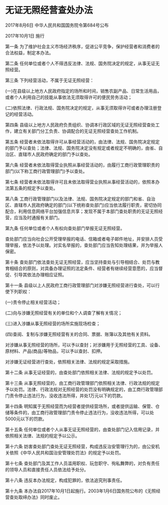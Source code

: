 # 无证无照经营查处办法

2017年8月6日 中华人民共和国国务院令第684号公布

2017年10月1日 施行

<!-- INFO END -->

第一条 为了维护社会主义市场经济秩序，促进公平竞争，保护经营者和消费者的合法权益，制定本办法。

第二条 任何单位或者个人不得违反法律、法规、国务院决定的规定，从事无证无照经营。

第三条 下列经营活动，不属于无证无照经营：

(一)在县级以上地方人民政府指定的场所和时间，销售农副产品、日常生活用品，或者个人利用自己的技能从事依法无须取得许可的便民劳务活动；

(二)依照法律、行政法规、国务院决定的规定，从事无须取得许可或者办理注册登记的经营活动。

第四条 县级以上地方人民政府负责组织、协调本行政区域的无证无照经营查处工作，建立有关部门分工负责、协调配合的无证无照经营查处工作机制。

第五条 经营者未依法取得许可从事经营活动的，由法律、法规、国务院决定规定的部门予以查处；法律、法规、国务院决定没有规定或者规定不明确的，由省、自治区、直辖市人民政府确定的部门予以查处。

第六条 经营者未依法取得营业执照从事经营活动的，由履行工商行政管理职责的部门(以下称工商行政管理部门)予以查处。

第七条 经营者未依法取得许可且未依法取得营业执照从事经营活动的，依照本办法第五条的规定予以查处。

第八条 工商行政管理部门以及法律、法规、国务院决定规定的部门和省、自治区、直辖市人民政府确定的部门(以下统称查处部门)应当依法履行职责，密切协同配合，利用信息网络平台加强信息共享；发现不属于本部门查处职责的无证无照经营，应当及时通报有关部门。

第九条 任何单位或者个人有权向查处部门举报无证无照经营。

查处部门应当向社会公开受理举报的电话、信箱或者电子邮件地址，并安排人员受理举报，依法予以处理。对实名举报的，查处部门应当告知处理结果，并为举报人保密。

第十条 查处部门依法查处无证无照经营，应当坚持查处与引导相结合、处罚与教育相结合的原则，对具备办理证照的法定条件、经营者有继续经营意愿的，应当督促、引导其依法办理相应证照。

第十一条 县级以上人民政府工商行政管理部门对涉嫌无照经营进行查处，可以行使下列职权：

(一)责令停止相关经营活动；

(二)向与涉嫌无照经营有关的单位和个人调查了解有关情况；

(三)进入涉嫌从事无照经营的场所实施现场检查；

(四)查阅、复制与涉嫌无照经营有关的合同、票据、账簿以及其他有关资料。

对涉嫌从事无照经营的场所，可以予以查封；对涉嫌用于无照经营的工具、设备、原材料、产品(商品)等物品，可以予以查封、扣押。

对涉嫌无证经营进行查处，依照相关法律、法规的规定采取措施。

第十二条 从事无证经营的，由查处部门依照相关法律、法规的规定予以处罚。

第十三条 从事无照经营的，由工商行政管理部门依照相关法律、行政法规的规定予以处罚。法律、行政法规对无照经营的处罚没有明确规定的，由工商行政管理部门责令停止违法行为，没收违法所得，并处1万元以下的罚款。

第十四条 明知属于无照经营而为经营者提供经营场所，或者提供运输、保管、仓储等条件的，由工商行政管理部门责令停止违法行为，没收违法所得，可以处5000元以下的罚款。

第十五条 任何单位或者个人从事无证无照经营的，由查处部门记入信用记录，并依照相关法律、法规的规定予以公示。

第十六条 妨害查处部门查处无证无照经营，构成违反治安管理行为的，由公安机关依照《中华人民共和国治安管理处罚法》的规定予以处罚。

第十七条 查处部门及其工作人员滥用职权、玩忽职守、徇私舞弊的，对负有责任的领导人员和直接责任人员依法给予处分。

第十八条 违反本办法规定，构成犯罪的，依法追究刑事责任。

第十九条 本办法自2017年10月1日起施行。2003年1月6日国务院公布的《无照经营查处取缔办法》同时废止。

